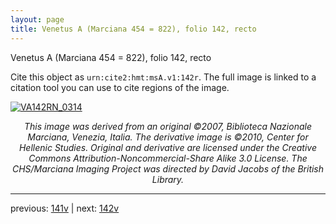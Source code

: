 ```yaml
---
layout: page
title: Venetus A (Marciana 454 = 822), folio 142, recto
---
```


Venetus A (Marciana 454 = 822), folio 142, recto

Cite this object as `urn:cite2:hmt:msA.v1:142r`.  The full image is linked to a citation tool you can use to cite regions of the image.

[![VA142RN_0314](http://www.homermultitext.org/iipsrv?IIIF=/project/homer/pyramidal/deepzoom/hmt/vaimg/2017a/VA142RN_0314.tif/full/800,/0/default.jpg)](http://www.homermultitext.org/ict2/?urn=urn:cite2:hmt:vaimg.2017a:VA142RN_0314) 

<p style="text-align: center; font-style: italic;">This image was derived from an original ©2007, Biblioteca Nazionale Marciana, Venezia, Italia. The derivative image is ©2010, Center for Hellenic Studies. Original and derivative are licensed under the Creative Commons Attribution-Noncommercial-Share Alike 3.0 License. The CHS/Marciana Imaging Project was directed by David Jacobs of the British Library.</p>

---

previous: [141v](../141v/) | next: [142v](../142v/)